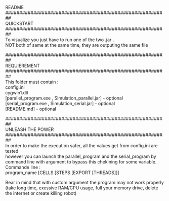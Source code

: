 README  
##########################################################  
QUICKSTART  
##########################################################  
To visualize you just have to run one of the two .jar .  
NOT both of same at the same time, they are outputing the same file  
  
##########################################################  
REQUIEREMENT  
##########################################################  
This folder must contain :  
	config.ini  
	cygwin1.dll  
	[parallel_program.exe , Simulation_parallel.jar] - optional  
	[serial_program.exe , Simulation_serial.jar] - optional  
	[README.md] - optional  
  
##########################################################  
UNLEASH THE POWER  
##########################################################  
In order to make the execution safer, all the values get from config.ini are tested  
however you can launch the parallel_program and the serial_program by command line with argument to bypass this chekining for some variable.  
Commande line :  
program_name [CELLS [STEPS [EXPORT [THREADS]]]   
  
Bear in mind that with custom argument the program may not work properly (take long time, exessive RAM/CPU usage, full your memory drive, delete the internet or create killing robot)  
